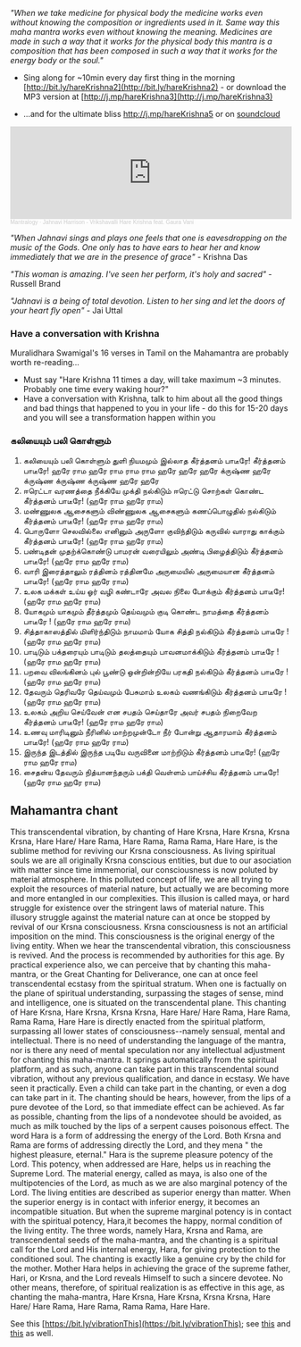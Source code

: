 <!-- title: Hare Krishna! -->

_"When we take medicine for physical body the medicine works even without knowing the composition or ingredients used in it. Same way this maha mantra works even without knowing the meaning. Medicines are made in such a way that it works for the physical body this mantra is a composition that has been composed in such a way that it works for the energy body or the soul."_ 

- Sing along for ~10min every day first thing in the morning [http://bit.ly/hareKrishna2](http://bit.ly/hareKrishna2) - or download the MP3 version at [http://j.mp/hareKrishna3](http://j.mp/hareKrishna3) 

- ...and for the ultimate bliss http://j.mp/hareKrishna5  or on [soundcloud](https://soundcloud.com/mantralogy/vrikshavalli-hare-krishna-fe#t=4:30)

<iframe width="100%" height="166" scrolling="no" frameborder="no" src="https://w.soundcloud.com/player/?url=https%3A//api.soundcloud.com/tracks/202972097&color=%23ff5500&auto_play=true&hide_related=false&show_comments=true&show_user=true&show_reposts=false&show_teaser=true"></iframe><div style="font-size: 10px; color: #cccccc;line-break: anywhere;word-break: normal;overflow: hidden;white-space: nowrap;text-overflow: ellipsis; font-family: Interstate,Lucida Grande,Lucida Sans Unicode,Lucida Sans,Garuda,Verdana,Tahoma,sans-serif;font-weight: 100;"><a href="https://soundcloud.com/mantralogy" title="Mantralogy" target="_blank" style="color: #cccccc; text-decoration: none;">Mantralogy</a> · <a href="https://soundcloud.com/mantralogy/vrikshavalli-hare-krishna-fe#t=4:30" title="Jahnavi Harrison - Vrikshavalli Hare Krishna feat. Gaura Vani" target="_blank" style="color: #cccccc; text-decoration: none;">Jahnavi Harrison - Vrikshavalli Hare Krishna feat. Gaura Vani</a></div>

_"When Jahnavi sings and plays one feels that one is eavesdropping on the music of the Gods. One only has to have ears to hear her and know immediately that we are  in the presence of grace"_  - Krishna Das

_"This woman is amazing. I've seen her perform, it's holy and sacred"_ - Russell Brand

_"Jahnavi is a being of total devotion. Listen to her sing and let the doors of your heart fly open"_   - Jai Uttal


### Have a conversation with Krishna

Muralidhara Swamigal's 16 verses in Tamil on the Mahamantra are probably worth re-reading...
  - Must say "Hare Krishna 11 times a day, will take maximum ~3 minutes. Probably one time every waking hour?"
  - Have a conversation with Krishna, talk to him about all the good things and bad things that happened to you in your life - do this for 15-20 days and you will see a transformation happen within you

### கலியையும் பலி கொள்ளும்

1. கலியையும் பலி கொள்ளும் துளி நியமமும் இல்லாத
கீர்த்தனம் பாடீரே! கீர்த்தனம் பாடீரே!
ஹரே ராம ஹரே ராம ராம ராம ஹரே ஹரே
ஹரே க்ருஷ்ண ஹரே க்ருஷ்ண க்ருஷ்ண க்ருஷ்ண ஹரே ஹரே
2. ஈரெட்டா வரணத்தை நீக்கியே முக்தி நல்கிடும்
ஈரெட்டு சொற்கள் கொண்ட கீர்த்தனம் பாடீரே! (ஹரே ராம ஹரே ராம)
3. மண்ணுலக ஆசைகளும் விண்ணுலக ஆசைகளும்
கணப்பொழுதில் நல்கிடும் கீர்த்தனம் பாடீரே! (ஹரே ராம ஹரே ராம)
4. பொருளோ செலவில்லை எனினும் அருளோ குவிந்திடும்
கருவில் வாராது காக்கும் கீர்த்தனம் பாடீரே! (ஹரே ராம ஹரே ராம)
5. பண்டிதன் முதற்க்கொண்டு பாமரன் வரையிலும்
அண்டி பிழைத்திடும் கீர்த்தனம் பாடீரே! (ஹரே ராம ஹரே ராம)
6. வாரி இரைத்தாலும் ரத்தினம் ரத்தினமே
அருமையில் அருமையான கீர்த்தனம் பாடீரே! (ஹரே ராம ஹரே ராம)
7. உலக மக்கள் உய்ய ஓர் வழி கண்டாரே
அவல நிலை போக்கும் கீர்த்தனம் பாடீரே! (ஹரே ராம ஹரே ராம)
8. யோகமும் யாகமும் தீர்த்தமும் தெய்வமும்
குடி கொண்ட நாமத்தை கீர்த்தனம் பாடீரே ! (ஹரே ராம ஹரே ராம)
9. சித்தாகாஸத்தில் மிளிர்ந்திடும் நாமமாம்
யோக சித்தி நல்கிடும் கீர்த்தனம் பாடீரே ! (ஹரே ராம ஹரே ராம)
10. பாடிடும் பக்தரையும் பாடிடும் தலத்தையும்
பாவனமாக்கிடும் கீர்த்தனம் பாடீரே ! (ஹரே ராம ஹரே ராம)
11. பறவை விலங்கினம் புல் பூண்டு ஒன்றின்றியே
பரகதி நல்கிடும் கீர்த்தனம் பாடீரே ! (ஹரே ராம ஹரே ராம)
12. தேவரும் தெரிவரே தெய்வமும் பேசுமாம்
உலகம் வணங்கிடும் கீர்த்தனம் பாடீரே ! (ஹரே ராம ஹரே ராம)
13. உலகம் அறிய செய்வேன் என சபதம் செய்தாரே
அவர் சபதம் நிறைவேற கீர்த்தனம் பாடீரே! (ஹரே ராம ஹரே ராம)
14. உணவு மாரிடினும் நீரினில் மாற்றமுன்டோ
நீர் போன்று ஆதாரமாம் கீர்த்தனம் பாடீரே! (ஹரே ராம ஹரே ராம)
15. இருந்த இடத்தில் இருந்த படியே
வருவினை மாற்றிடும் கீர்த்தனம் பாடீரே! (ஹரே ராம ஹரே ராம)
16. சைதன்ய தேவரும் நித்யானந்தரும்
பக்தி வெள்ளம் பாய்ச்சிய கீர்த்தனம் பாடீரே! (ஹரே ராம ஹரே ராம)

## Mahamantra chant

This transcendental vibration, by chanting of Hare Krsna, Hare Krsna, Krsna Krsna, Hare Hare/ Hare Rama, Hare Rama, Rama Rama, Hare Hare, is the sublime method for reviving our Krsna consciousness. As living spiritual souls we are all originally Krsna conscious entities, but due to our asociation with matter since time immemorial, our consciousness is now poluted by material atmosphere. In this polluted concept of life, we are all trying to exploit the resources of material nature, but actually we are becoming more and more entangled in our complexities. This illusion is called maya, or hard struggle for existence over the stringent laws of material nature. This illusory struggle against the material nature can at once be stopped by revival of our Krsna consciousness. Krsna consciousness is not an artificial imposition on the mind. This consciousness is the original energy of the living entity. When we hear the transcendental vibration, this consciousness is revived. And the process is recommended by authorities for this age. By practical experience also, we can perceive that by chanting this maha-mantra, or the Great Chanting for Deliverance, one can at once feel transcendental ecstasy from the spiritual stratum. When one is factually on the plane of spiritual understanding, surpassing the stages of sense, mind and intelligence, one is situated on the transcendental plane. This chanting of Hare Krsna, Hare Krsna, Krsna Krsna, Hare Hare/ Hare Rama, Hare Rama, Rama Rama, Hare Hare is directly enacted from the spiritual platform, surpassing all lower states of consciousness--namely sensual, mental and intellectual. There is no need of understanding the language of the mantra, nor is there any need of mental speculation nor any intellectual adjustment for chanting this maha-mantra. It springs automatically from the spiritual platform, and as such, anyone can take part in this transcendental sound vibration, without any previous qualification, and dance in ecstasy. We have seen it practically. Even a child can take part in the chanting, or even a dog can take part in it. The chanting should be hears, however, from the lips of a pure devotee of the Lord, so that immediate effect can be achieved. As far as possible, chanting from the lips of a nondevotee should be avoided, as much as milk touched by the lips of a serpent causes poisonous effect. The word Hara is a form of addressing the energy of the Lord. Both Krsna and Rama are forms of addressing directly the Lord, and they mena " the highest pleasure, eternal." Hara is the supreme pleasure potency of the Lord. This potency, when addressed are Hare, helps us in reaching the Supreme Lord. The material energy, called as maya, is also one of the multipotencies of the Lord, as much as we are also marginal potency of the Lord. The living entities are described as superior energy than matter. When the superior energy is in contact with inferior energy, it becomes an incompatible situation. But when the supreme marginal potency is in contact with the spiritual potency, Hara,it becomes the happy, normal condition of the living entity. The three words, namely Hara, Krsna and Rama, are transcendental seeds of the maha-mantra, and the chanting is a spiritual call for the Lord and His internal energy, Hara, for giving protection to the conditioned soul. The chanting is exactly like a genuine cry by the child for the mother. Mother Hara helps in achieving the grace of the supreme father, Hari, or Krsna, and the Lord reveals Himself to such a sincere devotee. No other means, therefore, of spiritual realization is as effective in this age, as chanting the maha-mantra, Hare Krsna, Hare Krsna, Krsna Krsna, Hare Hare/ Hare Rama, Hare Rama, Rama Rama, Hare Hare.

See this [https://bit.ly/vibrationThis](https://bit.ly/vibrationThis); see [this](https://bit.ly/vibrationThis2) and [this](http://bit.ly/2T8hmN2) as well.

